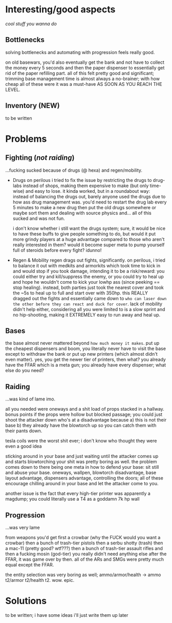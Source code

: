 # Interesting/good aspects
_cool stuff you wanna do_

## Bottlenecks
solving bottlenecks and automating with progression feels really good.

on old basewars, you'd also eventually get the bank and not have to collect the money every 5 seconds and then the paper dispenser to essentially get rid of the paper refilling part. all of this felt pretty good and significant; trimming base management time is almost always a no-brainer; with how cheap all of these were it was a must-have AS SOON AS YOU REACH THE LEVEL.

## Inventory (NEW)
to be written



# Problems

## Fighting (_not raiding_)

...fucking sucked because of drugs (@ hexa) and regen/mobility.

* Drugs
  on perilous i tried to fix the issue by restricting the drugs to drug-labs instead of shops, making them expensive to make (but only time-wise) and easy to lose. it kinda worked, but in a roundabout way: instead of balancing the drugs out, barely anyone used the drugs due to how ass drug management was. you'd need to restart the drug lab every 5 minutes to make a new drug then put the old drugs somewhere or maybe sort them and dealing with source physics and... all of this sucked and was not fun.

  i don't know whether i still want the drugs system; sure, it would be nice to have these buffs to give people something to do, but would it put more grindy players at a huge advantage compared to those who aren't really interested in them? would it become super meta to pump yourself full of steroids before every fight? idunno!

* Regen & Mobility
	regen drags out fights, significantly. on perilous, i tried to balance it out with medkits and armorkits which took time to kick in and would stop if you took damage, intending it to be a risk/reward: you could either try and kill/suppress the enemy, or you could try to heal up and hope he wouldn't come to kick your lowhp ass (since peeking == stop healing).
	instead, both parties just took the nearest cover and took the ~5s to heal up to full and start over with 350hp. this REALLY dragged out the fights and essentially came down to `who can laser down the other before they can react and duck for cover`.
	lack of mobility didn't help either, considering all you were limited to is a slow sprint and no hip-shooting, making it EXTREMELY easy to run away and heal up.

## Bases
the base almost never mattered beyond `how much money it makes`. put up the cheapest dispensers and boom, you literally never have to visit the base except to withdraw the bank or put up new printers (which almost didn't even matter). yes, you get the newer tier of printers, then what? you already have the FFAR which is a meta gun; you already have every dispenser; what else do you need?

## Raiding
...was kind of lame imo.

all you needed were oneways and a shit load of props stacked in a hallway. bonus points if the props were hollow but blocked passage; you could just shoot the attacker down who's at a disadvantage because a) this is not their base b) they already have the blowtorch up so you can catch them with their pants down.

tesla coils were the worst shit ever; i don't know who thought they were even a good idea

sticking around in your base and just waiting until the attacker comes up and starts blowtorching your shit was pretty boring as well.
the problem comes down to there being one meta in how to defend your base: sit still and abuse your base. oneways, wallpen, blowtorch disadvantage, base layout advantage, dispensers advantage, controlling the doors; all of these encourage chilling around in your base and let the attacker come to you.

another issue is the fact that every high-tier printer was apparently a magdump; you could literally use a T4 as a goddamn 7k hp wall

## Progression
  ...was very lame

  from weapons you'd get first a crowbar (why the FUCK would you want a crowbar) then a bunch of trash-tier pistols then a serbu shotty (trash) then a mac-11 (pretty good? wtf???) then a bunch of trash-tier assault rifles and then a fucking mosin (god-tier)
you really didn't need anything else after the FFAR, it was game over by then. all of the ARs and SMGs were pretty much equal except the FFAR.

the entity selection was very boring as well; ammo/armor/health -> ammo t2/armor t2/health t2. wow. epic.

# Solutions
to be written; i have some ideas i'll just write them up later